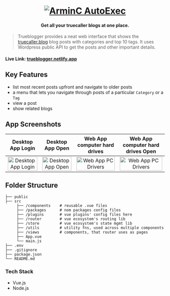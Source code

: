 <h1 align="center">
  <br>
  <a href="/"><img src="https://arminc.ga/resources/autoexec/arminc_autoexec.png" alt="ArminC AutoExec"></a>
</h1>

<h4 align="center">Get all your truecaller blogs at one place.</h4>

> Trueblogger provides a neat web interface that shows the [truecaller.blog](https://truecaller.blog/) blog posts with categories and top 10 tags. It uses Wordpress public API to get the posts and other important details.

#### Live Link: [trueblogger.netlify.app](https://trueblogger.netlify.app)

## Key Features
- list most recent posts upfront and navigate to older posts
- a menu that lets you navigate through posts of a particular `Category` or a `Tag`
- view a post
- show related blogs

## App Screenshots

Desktop App  Login         |  Desktop App Open | Web App  computer  hard drives       |  Web App computer hard drives Open
:-------------------------:|:-------------------------:|:-------------------------:|:-------------------------:
<img src="https://github.com/Sagarmak/trueblogger/blob/master/public/img/trueblogger.png" title="Desktop App  Login " width="100%"> |<img src="https://raw.githubusercontent.com/supunlakmal/thismypc/master/thisMyPCWeb/src/assets/images/screen/app-home.PNG" title="Desktop App Open" width="100%">|<img src="https://raw.githubusercontent.com/supunlakmal/thismypc/master/thisMyPCWeb/src/assets/images/screen/web-system.PNG" title="Web App  PC  Drivers" width="100%"> |<img src="https://raw.githubusercontent.com/supunlakmal/thismypc/master/thisMyPCWeb/src/assets/images/screen/web-system.PNG" title="Web App  PC  Drivers" width="100%">

## Folder Structure

    ├── public
    ├── src
	     ├── /components    # reusable .vue files
	     ├── /packages      # nom packages config files
	     ├── /plugins       # vue plugins' config files here
	     ├── /router        # vue ecosystem's routing lib
	     ├── /store         # vue ecosystem's state mgmt lib
	     ├── /utils         # utility fns, used across multiple components
	     ├── /views         # components, that router uses as pages
	     ├── App.vue
	     └── main.js
	├── .env
    ├── .gitignore
    ├── package.json
    └── README.md

### Tech Stack
- Vue.js
- Node.js
